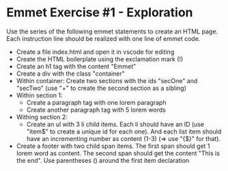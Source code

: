 # Emmet Exercise #1 - Exploration

Use the series of the following emmet statements to create an HTML page. Each instruction line should be realized with one line of emmet code.

- Create a file index.html and open it in vscode for editing
- Create the HTML boilerplate using the exclamation mark (!)
- Create an h1 tag with the content "Emmet"
- Create a div with the class "container"
- Within container: Create two sections with the ids "secOne" and "secTwo" (use "+" to create the second section as a sibling)
- Within section 1:
  - Create a paragraph tag with one lorem paragraph
  - Create another paragraph tag with 5 lorem words
- Withing section 2:
  - Create an ul with 3 li child items. Each li should have an ID (use "item$" to create a unique id for each one). And each list item should have an incrementing number as content (1-3) (=> use "{$}" for that).   
- Create a footer with two child span items. The first span should get 1 lorem word as content. The second span should get the content "This is the end". Use parentheses () around the first item declaration
